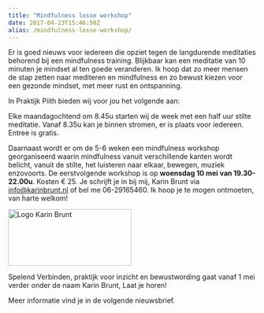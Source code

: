 ```yaml
---
title: "Mindfulness losse workshop"
date: 2017-04-23T15:46:50Z
alias: /mindfulness-losse-workshop/
---
```

Er is goed nieuws voor iedereen die opziet tegen de langdurende meditaties behorend bij een mindfulness training. Blijkbaar kan een meditatie van 10 minuten je mindset al ten goede veranderen. Ik hoop dat zo meer mensen de stap zetten naar mediteren en mindfulness en zo bewust kiezen voor een gezonde mindset, met meer rust en ontspanning.

In Praktijk Piith bieden wij voor jou het volgende aan:

Elke maandagochtend om 8.45u starten wij de week met een half uur stilte meditatie.
Vanaf 8.35u kan je binnen stromen, er is plaats voor iedereen. Entree is gratis.

Daarnaast wordt er om de 5-6 weken een mindfulness workshop georganiseerd waarin mindfulness vanuit verschillende kanten wordt belicht, vanuit de stilte, het luisteren naar elkaar, bewegen, muziek enzovoorts.
De eerstvolgende workshop is op <strong>woensdag 10 mei van 19.30-22.00u</strong>. Kosten € 25.
Je schrijft je in bij mij, Karin Brunt via <a href="mailto:info@karinbrunt.nl">info@karinbrunt.nl</a> of bel me 06-29165460. 
Ik hoop je te mogen ontmoeten, van harte welkom!

<a href="http://www.karinbrunt.nl"><img src="https://res.cloudinary.com/piith/image/upload/2017/04/logo_kleiner_web.jpg" alt="Logo Karin Brunt" width="250" height="115" class="alignnone size-full wp-image-1739" /></a>

Spelend Verbinden, praktijk voor inzicht en bewustwording gaat vanaf 1 mei verder onder de naam Karin Brunt, Laat je horen!

Meer informatie vind je in de volgende nieuwsbrief.
